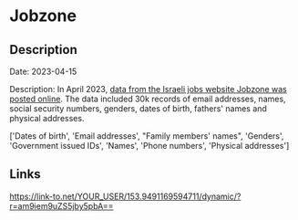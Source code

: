 # Jobzone

## Description

Date: 2023-04-15

Description:
In April 2023, <a href="https://twitter.com/PalCyberNews/status/1647208008806461440" target="_blank" rel="noopener">data from the Israeli jobs website Jobzone was posted online</a>. The data included 30k records of email addresses, names, social security numbers, genders, dates of birth, fathers' names and physical addresses.


['Dates of birth', 'Email addresses', "Family members' names", 'Genders', 'Government issued IDs', 'Names', 'Phone numbers', 'Physical addresses']

## Links

https://link-to.net/YOUR_USER/153.9491169594711/dynamic/?r=am9iem9uZS5jby5pbA==